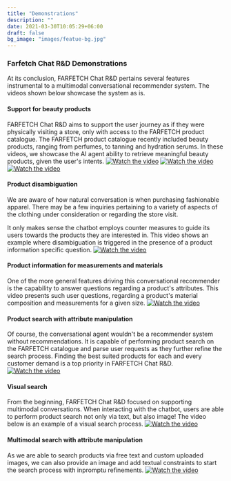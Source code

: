 ```yaml
---
title: "Demonstrations"
description: ""
date: 2021-03-30T10:05:29+06:00
draft: false
bg_image: "images/featue-bg.jpg"
---
```


### Farfetch Chat R&D Demonstrations

At its conclusion, FARFETCH Chat R&D pertains several features instrumental to a multimodal conversational recommender system. 
The videos shown below showcase the system as is.

#### Support for beauty products
FARFETCH Chat R&D aims to support the user journey as if they were physically visiting a store, only with access to the FARFETCH product catalogue. The FARFETCH product catalogue recently included beauty products, ranging from perfumes, to tanning and hydration serums. 
In these videos, we showcase the AI agent ability to retrieve meaningful beauty products, given the user's intents.
[![Watch the video](https://img.youtube.com/vi/YO8viaxP5_Y/maxresdefault.jpg)](https://youtu.be/YO8viaxP5_Y)
[![Watch the video](https://img.youtube.com/vi/Ub0ZjrPzk6k/maxresdefault.jpg)](https://youtu.be/Ub0ZjrPzk6k)
[![Watch the video](https://img.youtube.com/vi/QOOqGOry1TA/maxresdefault.jpg)](https://youtu.be/QOOqGOry1TA)

#### Product disambiguation
We are aware of how natural conversation is when purchasing fashionable apparel. There may be a few inquiries pertaining to a variety of aspects of the clothing under consideration or regarding the store visit.

It only makes sense the chatbot employs counter measures to guide its users towards the products they are interested in.
This video shows an example where disambiguation is triggered in the presence of a product information specific question.
[![Watch the video](https://img.youtube.com/vi/AWTepjzMBNA/maxresdefault.jpg)](https://youtu.be/AWTepjzMBNA)

#### Product information for measurements and materials
One of the more general features driving this conversational recommender is the capability to answer questions regarding a product's attributes. This video presents such user questions, regarding a product's material composition and measurements for a given size.
[![Watch the video](https://img.youtube.com/vi/3oIAQ4DbEQM/maxresdefault.jpg)](https://youtu.be/3oIAQ4DbEQM)

#### Product search with attribute manipulation
Of course, the conversational agent wouldn't be a recommender system without recommendations. It is capable of performing product search on the FARFETCH catalogue and parse user requests as they further refine the search process. Finding the best suited products for each and every customer demand is a top priority in FARFETCH Chat R&D. 
[![Watch the video](https://img.youtube.com/vi/Tox9LYoGxwM/maxresdefault.jpg)](https://youtu.be/Tox9LYoGxwM)

#### Visual search
From the beginning, FARFETCH Chat R&D focused on supporting multimodal conversations. When interacting with the chatbot, users are able to perform product search not only via text, but also image! The video below is an example of a visual search process.
[![Watch the video](https://img.youtube.com/vi/HmGqNJ1m7wE/maxresdefault.jpg)](https://youtu.be/HmGqNJ1m7wE)

#### Multimodal search with attribute manipulation
As we are able to search products via free text and custom uploaded images, we can also provide an image and add textual constraints to start the search process with inpromptu refinements.
[![Watch the video](https://img.youtube.com/vi/gM6Ax6nyo0k/maxresdefault.jpg)](https://youtu.be/gM6Ax6nyo0k)
